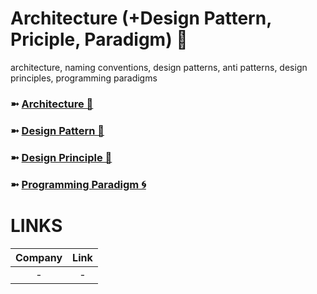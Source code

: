 # Architecture (+Design Pattern, Priciple, Paradigm) 🧱
architecture, naming conventions, design patterns, anti patterns, design principles, programming paradigms

### ➼ [Architecture 🧱](Architecture)
### ➼ [Design Pattern 🎨](Patterns)
### ➼ [Design Principle 🎨](Principles)
### ➼ [Programming Paradigm 🌀](/Programming)

# LINKS

Company|Link
:-:|:-:
-|-